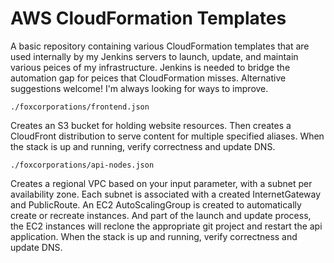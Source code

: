 AWS CloudFormation Templates
============================

A basic repository containing various CloudFormation templates that are
used internally by my Jenkins servers to launch, update, and maintain various
peices of my infrastructure. Jenkins is needed to bridge the automation gap
for peices that CloudFormation misses. Alternative suggestions welcome! I'm
always looking for ways to improve.

`./foxcorporations/frontend.json`

Creates an S3 bucket for holding website resources. Then creates a
CloudFront distribution to serve content for multiple specified aliases.
When the stack is up and running, verify correctness and update DNS.

`./foxcorporations/api-nodes.json`

Creates a regional VPC based on your input parameter, with a subnet per
availability zone. Each subnet is associated with a created InternetGateway
and PublicRoute. An EC2 AutoScalingGroup is created to automatically create
or recreate instances. And part of the launch and update process, the EC2
instances will reclone the appropriate git project and restart the api
application. When the stack is up and running, verify correctness and update
DNS.
